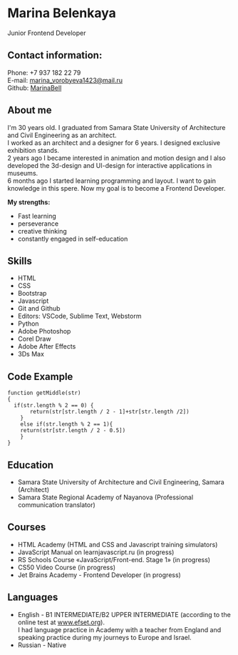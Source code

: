 # **Marina Belenkaya** #
Junior Frontend Developer
## **Contact information:** ##
Phone: +7 937 182 22 79\
E-mail: marina_vorobyeva1423@mail.ru\
Github: [MarinaBell](https://github.com/MarinaBell)
## **About me** ##

I'm 30 years old. I graduated from Samara State University of Architecture and Civil Engineering as an architect. \
I worked as an architect and a designer for 6 years. I designed exclusive exhibition stands.\
2 years ago I became interested in animation and motion design and I also developed the 3d-design and UI-design for interactive applications in museums.  
6 months ago I started learning programming and layout. I want to gain knowledge in this spere. Now my goal is to become a Frontend Developer.

 **My strengths:**
  * Fast learning
  * perseverance
  * creative thinking
  * constantly engaged in self-education

## **Skills** ##
* HTML
* CSS
* Bootstrap
* Javascript 
* Git and Github
* Editors: VSCode, Sublime Text, Webstorm
* Python
* Adobe Photoshop
* Corel Draw
* Adobe After Effects
* 3Ds Max

## **Code Example** ##
```
function getMiddle(str)
{
  if(str.length % 2 == 0) {
       return(str[str.length / 2 - 1]+str[str.length /2])
    }
    else if(str.length % 2 == 1){
    return(str[str.length / 2 - 0.5])
    }
}
```
## **Education** ##
* Samara State University of Architecture and Civil Engineering, Samara (Architect)
* Samara State Regional Academy of Nayanova (Professional communication translator)

## **Courses** ##
* HTML Academy (HTML and CSS and Javascript training simulators)
* JavaScript Manual on learnjavascript.ru (in progress)
* RS Schools Course «JavaScript/Front-end. Stage 1» (in progress)
* CS50 Video Course (in progress)
* Jet Brains Academy - Frontend Developer (in progress) 

## **Languages** ##
* English - B1 INTERMEDIATE/B2 UPPER INTERMEDIATE (according to the online test at www.efset.org). \
I had language practice in Academy with a teacher from England and speaking practice during my journeys to Europe and Israel.
* Russian - Native